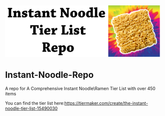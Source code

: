 ![](https://github.com/SteamWo1f/Instant-Noodle-Repo/blob/ca9fa2ab188470909a254f37eb77dd828d12d693/banner.png)
# Instant-Noodle-Repo
A repo for A Comprehensive Instant Noodle\Ramen Tier List with over 450 items

You can find the tier list here:https://tiermaker.com/create/the-instant-noodle-tier-list-15490030
